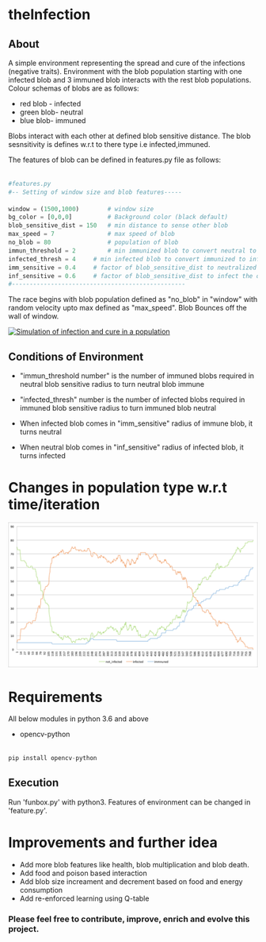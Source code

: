 # theInfection

## About

A simple environment representing the spread and cure of the infections (negative traits).
Environment with the blob population starting with one infected blob and 3 immuned blob interacts
with the rest blob populations. Colour schemas of blobs are as follows:

- red blob - infected
- green blob- neutral
- blue blob- immuned 

Blobs interact with each other at defined blob sensitive distance. The blob sesnsitivity is defines 
w.r.t to there type i.e infected,immuned.

The features of blob can be defined in features.py file as follows:

```python

#features.py
#-- Setting of window size and blob features-----

window = (1500,1000)        # window size
bg_color = [0,0,0]          # Background color (black default)
blob_sensitive_dist = 150   # min distance to sense other blob
max_speed = 7               # max speed of blob
no_blob = 80                # population of blob
immun_threshold = 2         # min immunized blob to convert neutral to immunized
infected_thresh = 4	    # min infected blob to convert immunized to infected (loss of immunity)
imm_sensitive = 0.4	    # factor of blob_sensitive_dist to neutralized the other blob
inf_sensitive = 0.6	    # factor of blob_sensitive_dist to infect the other blob
#-------------------------------------------------
```

The race begins with blob population defined as "no_blob" in "window" with random velocity upto max defined as "max_speed".
Blob Bounces off the wall of window.



[![Simulation of infection and cure in a population](https://github.com/rishi-99/theInfection/blob/master/media/theInfected.gif)](https://github.com/rishi-99/theInfection/blob/master/media/theInfection.avi)



## Conditions of Environment

- "immun_threshold number" is the number of immuned blobs required in neutral blob sensitive radius to turn neutral
blob immune

- "infected_thresh" number is the number of infected blobs required in immuned blob sensitive radius to turn immuned 
blob neutral

- When infected blob comes in "imm_sensitive" radius of immune blob, it turns neutral

- When neutral blob comes in "inf_sensitive" radius of infected blob, it turns infected




# Changes in population type w.r.t time/iteration

![Population stats](https://github.com/rishi-99/theInfection/blob/master/media/graph.png)


# Requirements 
All below modules in python 3.6 and above

- opencv-python 

```python

pip install opencv-python
```

## Execution 

Run 'funbox.py' with python3. Features of environment can be changed in 'feature.py'.

# Improvements and further idea

- Add more blob features like health, blob multiplication and blob death.
- Add food and poison based interaction
- Add blob size increament and decrement based on food and energy consumption
- Add re-enforced learning using Q-table

### Please feel free to contribute, improve, enrich and evolve this project.







